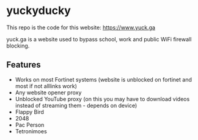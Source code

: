 # yuckyducky
This repo is the code for this website: https://www.yuck.ga

yuck.ga is a website used to bypass school, work and public WiFi firewall blocking.

## Features
- Works on most Fortinet systems (website is unblocked on fortinet and most if not alllinks work)
- Any website opener proxy
- Unblocked YouTube proxy (on this you may have to download videos instead of streaming them - depends on device)
- Flappy Bird
- 2048
- Pac Person
- Tetronimoes
